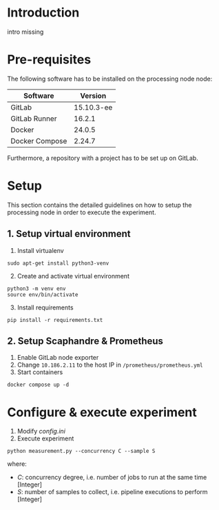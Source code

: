 # Introduction

intro missing

# Pre-requisites

The following software has to be installed on the processing node node:

| **Software**   | **Version** |
| -------------- | ----------- |
| GitLab         | 15.10.3-ee  |
| GitLab Runner  | 16.2.1      |
| Docker         | 24.0.5      |
| Docker Compose | 2.24.7      |

Furthermore, a repository with a project has to be set up on GitLab.

# Setup

This section contains the detailed guidelines on how to setup the processing node in order to execute the experiment.

## 1. Setup virtual environment

1. Install virtualenv

```shell
sudo apt-get install python3-venv
```

2. Create and activate virtual environment

```shell
python3 -m venv env
source env/bin/activate
```

3. Install requirements

```shell
pip install -r requirements.txt
```

## 2. Setup Scaphandre & Prometheus

1. Enable GitLab node exporter
2. Change `10.186.2.11` to the host IP in `/prometheus/prometheus.yml`
3. Start containers

```shell
docker compose up -d
```

# Configure & execute experiment

1. Modify _config.ini_
2. Execute experiment

```shell
python measurement.py --concurrency C --sample S
```

where:

- _C_: concurrency degree, i.e. number of jobs to run at the same time [Integer]
- _S_: number of samples to collect, i.e. pipeline executions to perform [Integer]
